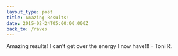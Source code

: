 ```yaml
---
layout_type: post
title: Amazing Results!
date: 2015-02-24T05:00:00.000Z
back_to: /raves
---
```

Amazing results! I can't get over the energy I now have!!! - Toni R.
